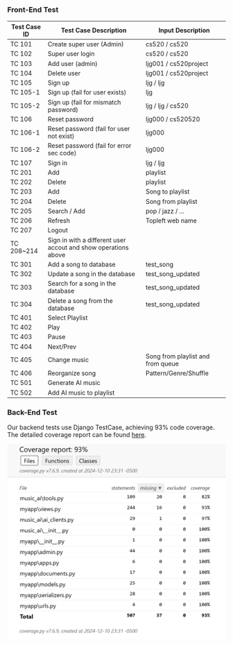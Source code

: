 ### Front-End Test
| Test Case ID | Test Case Description | Input Description |
|----------|----------|----------|
| TC 101 | Create super user (Admin) | cs520 / cs520 |
| TC 102 | Super user login | cs520 / cs520 |
| TC 103 | Add user (admin) | ljg001 / cs520project |
| TC 104 | Delete user | ljg001 / cs520project |
| TC 105   | Sign up | ljg / ljg |
| TC 105-1 | Sign up (fail for user exists) | ljg |
| TC 105-2 | Sign up (fail for mismatch password) | ljg / ljg / cs520 |
| TC 106   | Reset password | ljg000 / cs520520 |
| TC 106-1 | Reset password (fail for user not exist) | ljg000 |
| TC 106-2 | Reset password (fail for error sec code) | ljg000 |
| TC 107   | Sign in | ljg / ljg |
| TC 201 | Add | playlist |
| TC 202 | Delete | playlist |
| TC 203 | Add | Song to playlist |
| TC 204 | Delete | Song from playlist |
| TC 205 | Search / Add | pop / jazz / ... |
| TC 206 | Refresh | Topleft web name |
| TC 207 | Logout | |
| TC 208~214 | Sign in with a different user accout and show operations above | |
| TC 301 | Add a song to database | test_song |
| TC 302 | Update a song in the database | test_song_updated |
| TC 303 | Search for a song in the database | test_song_updated |
| TC 304 | Delete a song from the database | test_song_updated |
| TC 401 | Select Playlist | |
| TC 402 | Play | |
| TC 403 | Pause | |
| TC 404 | Next/Prev | |
| TC 405 | Change music | Song from playlist and from queue |
| TC 406 | Reorganize song | Pattern/Genre/Shuffle |
| TC 501 | Generate AI music | |
| TC 502 | Add AI music to playlist | |

### Back-End Test
Our backend tests use Django TestCase, achieving 93% code coverage. The detailed coverage report can be found [here](coverage_report/index.html).

![](./images/coverage.png)